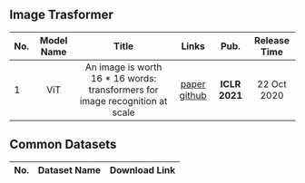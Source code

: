 ## Image Trasformer

|No.  |Model Name |Title |Links |Pub. |Release Time | 
|-----|:-----:|:-----:|:-----:|:--------:|:---:|
|1|ViT |An image is worth 16 * 16 words: transformers for image recognition at scale |[paper]( https://arxiv.org/pdf/2010.11929.pdf) [github]( https://github.com/rwightman/pytorch-image-models) |__ICLR 2021__|22 Oct 2020|










## Common Datasets
|No. |Dataset Name |Download Link|
|-----|:-----:|:-----:|
